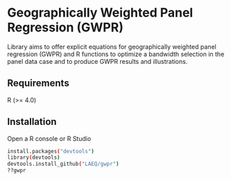 # Geographically Weighted Panel Regression (GWPR)

Library aims to offer explicit equations for geographically weighted panel regression (GWPR) and R functions to optimize a bandwidth selection in the panel data case and to produce GWPR results and illustrations.

## Requirements

R (>= 4.0)

## Installation

Open a R console or R Studio

```bash
install.packages("devtools")
library(devtools)
devtools.install_github("LAEQ/gwpr")
??gwpr
```
